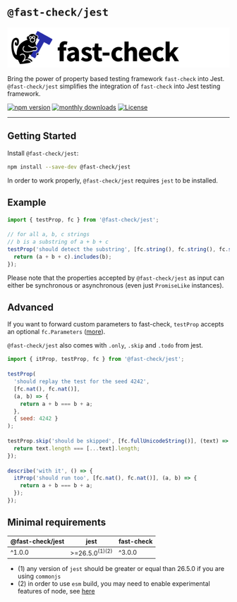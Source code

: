 # `@fast-check/jest`

![fast-check logo](https://raw.githubusercontent.com/dubzzz/fast-check/main/logo/logo.png)

Bring the power of property based testing framework `fast-check` into Jest.
`@fast-check/jest` simplifies the integration of `fast-check` into Jest testing framework.

<a href="https://badge.fury.io/js/@fast-check%2Fjest"><img src="https://badge.fury.io/js/@fast-check%2Fjest.svg" alt="npm version" /></a>
<a href="https://www.npmjs.com/package/@fast-check/jest"><img src="https://img.shields.io/npm/dm/@fast-check%2Fjest" alt="monthly downloads" /></a>
<a href="https://github.com/dubzzz/fast-check/blob/main/packages/jest/LICENSE"><img src="https://img.shields.io/npm/l/@fast-check%2Fjest.svg" alt="License" /></a>

---

## Getting Started

Install `@fast-check/jest`:

```bash
npm install --save-dev @fast-check/jest
```

In order to work properly, `@fast-check/jest` requires `jest` to be installed.

## Example

```javascript
import { testProp, fc } from '@fast-check/jest';

// for all a, b, c strings
// b is a substring of a + b + c
testProp('should detect the substring', [fc.string(), fc.string(), fc.string()], (a, b, c) => {
  return (a + b + c).includes(b);
});
```

Please note that the properties accepted by `@fast-check/jest` as input can either be synchronous or asynchronous (even just `PromiseLike` instances).

## Advanced

If you want to forward custom parameters to fast-check, `testProp` accepts an optional `fc.Parameters` ([more](https://github.com/dubzzz/fast-check/blob/main/documentation/1-Guides/Runners.md#runners)).

`@fast-check/jest` also comes with `.only`, `.skip` and `.todo` from jest.

```javascript
import { itProp, testProp, fc } from '@fast-check/jest';

testProp(
  'should replay the test for the seed 4242',
  [fc.nat(), fc.nat()],
  (a, b) => {
    return a + b === b + a;
  },
  { seed: 4242 }
);

testProp.skip('should be skipped', [fc.fullUnicodeString()], (text) => {
  return text.length === [...text].length;
});

describe('with it', () => {
  itProp('should run too', [fc.nat(), fc.nat()], (a, b) => {
    return a + b === b + a;
  });
});
```

## Minimal requirements

| @fast-check/jest | jest                                 | fast-check |
| ---------------- | ------------------------------------ | ---------- |
| ^1.0.0           | >=26.5.0<sup>(1)</sup><sup>(2)</sup> | ^3.0.0     |

- (1) any version of `jest` should be greater or equal than 26.5.0 if you are using `commonjs`
- (2) in order to use `esm` build, you may need to enable experimental features of node, see [here](https://github.com/dubzzz/fast-check/blob/main/packages/test-jest-bundle-esm/package.json)
